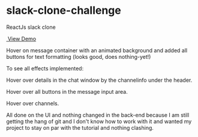 # slack-clone-challenge
 ReactJs slack clone
 
<a href="https://clever-wing-4abe67.netlify.app"/><img src="https://drive.google.com/file/d/1gCtXALu1JB08PNIaEmX4wC2bKghzyDhY/view?usp=sharing" alt=""/> View Demo </a>

Hover on message container with an animated background and added all buttons for text formatting (looks good, does nothing-yet!)

To see all effects implemented:

Hover over details in the chat window by the channelinfo under the header.

Hover over all buttons in the message input area.

Hover over channels.

All done on the UI and nothing changed in the back-end because I am still getting the hang of git and I don't know how to work with it and wanted my project to stay on par with the tutorial and nothing clashing.
